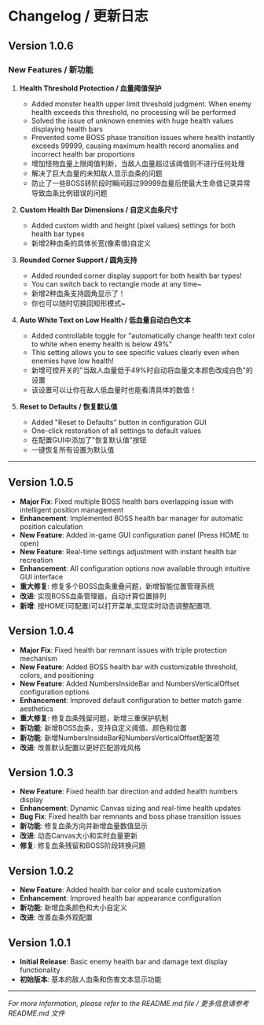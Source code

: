 # Changelog / 更新日志

## Version 1.0.6

### New Features / 新功能

1. **Health Threshold Protection / 血量阈值保护**
   - Added monster health upper limit threshold judgment. When enemy health exceeds this threshold, no processing will be performed
   - Solved the issue of unknown enemies with huge health values displaying health bars
   - Prevented some BOSS phase transition issues where health instantly exceeds 99999, causing maximum health record anomalies and incorrect health bar proportions
   - 增加怪物血量上限阈值判断，当敌人血量超过该阈值则不进行任何处理
   - 解决了巨大血量的未知敌人显示血条的问题
   - 防止了一些BOSS转阶段时瞬间超过99999血量后使最大生命值记录异常导致血条比例错误的问题

2. **Custom Health Bar Dimensions / 自定义血条尺寸**
   - Added custom width and height (pixel values) settings for both health bar types
   - 新增2种血条的具体长宽(像素值)自定义

3. **Rounded Corner Support / 圆角支持**
   - Added rounded corner display support for both health bar types!
   - You can switch back to rectangle mode at any time~
   - 新增2种血条支持圆角显示了！
   - 你也可以随时切换回矩形模式~

4. **Auto White Text on Low Health / 低血量自动白色文本**
   - Added controllable toggle for "automatically change health text color to white when enemy health is below 49%"
   - This setting allows you to see specific values clearly even when enemies have low health!
   - 新增可控开关的"当敌人血量低于49%时自动将血量文本颜色改成白色"的设置
   - 该设置可以让你在敌人低血量时也能看清具体的数值！

5. **Reset to Defaults / 恢复默认值**
   - Added "Reset to Defaults" button in configuration GUI
   - One-click restoration of all settings to default values
   - 在配置GUI中添加了"恢复默认值"按钮
   - 一键恢复所有设置为默认值



---

## Version 1.0.5
- **Major Fix**: Fixed multiple BOSS health bars overlapping issue with intelligent position management
- **Enhancement**: Implemented BOSS health bar manager for automatic position calculation
- **New Feature**: Added in-game GUI configuration panel (Press HOME to open)
- **New Feature**: Real-time settings adjustment with instant health bar recreation
- **Enhancement**: All configuration options now available through intuitive GUI interface
- **重大修复**: 修复多个BOSS血条重叠问题，新增智能位置管理系统
- **改进**: 实现BOSS血条管理器，自动计算位置排列
- **新增**: 按HOME(可配置)可以打开菜单,实现实时动态调整配置项.

## Version 1.0.4
- **Major Fix**: Fixed health bar remnant issues with triple protection mechanism
- **New Feature**: Added BOSS health bar with customizable threshold, colors, and positioning
- **New Feature**: Added NumbersInsideBar and NumbersVerticalOffset configuration options
- **Enhancement**: Improved default configuration to better match game aesthetics
- **重大修复**: 修复血条残留问题，新增三重保护机制
- **新功能**: 新增BOSS血条，支持自定义阈值、颜色和位置
- **新功能**: 新增NumbersInsideBar和NumbersVerticalOffset配置项
- **改进**: 改善默认配置以更好匹配游戏风格

## Version 1.0.3
- **New Feature**: Fixed health bar direction and added health numbers display
- **Enhancement**: Dynamic Canvas sizing and real-time health updates
- **Bug Fix**: Fixed health bar remnants and boss phase transition issues
- **新功能**: 修复血条方向并新增血量数值显示
- **改进**: 动态Canvas大小和实时血量更新
- **修复**: 修复血条残留和BOSS阶段转换问题

## Version 1.0.2
- **New Feature**: Added health bar color and scale customization
- **Enhancement**: Improved health bar appearance configuration
- **新功能**: 新增血条颜色和大小自定义
- **改进**: 改善血条外观配置

## Version 1.0.1
- **Initial Release**: Basic enemy health bar and damage text display functionality
- **初始版本**: 基本的敌人血条和伤害文本显示功能

---

*For more information, please refer to the README.md file / 更多信息请参考 README.md 文件*
